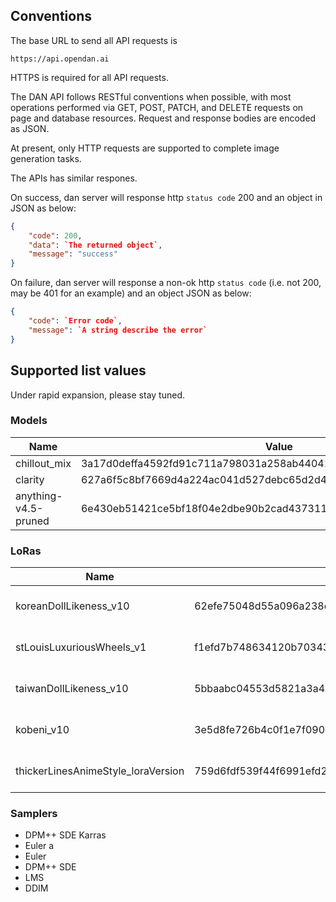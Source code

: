 ## Conventions

The base URL to send all API requests is
```
https://api.opendan.ai
```

HTTPS is required for all API requests.

The DAN API follows RESTful conventions when possible, with most operations performed via GET, POST, PATCH, and DELETE requests on page and database resources. Request and response bodies are encoded as JSON.

At present, only HTTP requests are supported to complete image generation tasks.

The APIs has similar respones.

On success, dan server will response http `status code` 200 and an object in JSON as below:

```JSON
{
    "code": 200,
    "data": `The returned object`,
    "message": "success"
}
```

On failure, dan server will response a non-ok http `status code` (i.e. not 200, may be 401 for an example) and an object JSON as below:

```JSON
{
    "code": `Error code`,
    "message": `A string describe the error`
}
```

## Supported list values
Under rapid expansion, please stay tuned.

### Models
| Name                 | Value                                                            | Ref                                                                | Download                                                                                                         |
| -------------------- | ---------------------------------------------------------------- | ------------------------------------------------------------------ | ---------------------------------------------------------------------------------------------------------------- |
| chillout_mix         | 3a17d0deffa4592fd91c711a798031a258ab44041809ade8b4591c0225ea9401 | [link to civitai](https://civitai.com/models/6424/chilloutmix)     | [download](https://huggingface.co/fiatrete/dan-used-models/resolve/main/chilloutmix_NiPrunedFp32Fix.safetensors) |
| clarity              | 627a6f5c8bf7669d4a224ac041d527debc65d2d435b16e54ead8ee2c901d1634 | [link to civitai](https://civitai.com/models/5062/clarity)         | [download](https://huggingface.co/fiatrete/dan-used-models/resolve/main/clarity.safetensors)                     |
| anything-v4.5-pruned | 6e430eb51421ce5bf18f04e2dbe90b2cad437311948be4ef8c33658a73c86b2a | [link to huggingface](https://huggingface.co/andite/anything-v4.0) | [download](https://huggingface.co/fiatrete/dan-used-models/resolve/main/anything-v4.5-pruned.safetensors)        |



### LoRas

| Name                               | Value                                                            | Ref                                                                                    | Download                                                                                                                |
| ---------------------------------- | ---------------------------------------------------------------- | -------------------------------------------------------------------------------------- | ----------------------------------------------------------------------------------------------------------------------- |
| koreanDollLikeness_v10             | 62efe75048d55a096a238c6e8c4e12d61b36bf59e388a90589335f750923954c | [link to civitai](https://civitai.com/models/19356/koreandolllikenessv10)              | [download](https://huggingface.co/fiatrete/dan-used-models/resolve/main/koreandolllikeness_V10.safetensors)             |
| stLouisLuxuriousWheels_v1          | f1efd7b748634120b70343bc3c3b425c06c51548431a1264a2fcb5368352349f | [link to civitai](https://civitai.com/models/6669/st-louis-luxurious-wheels-azur-lane) | [download](https://huggingface.co/fiatrete/dan-used-models/resolve/main/stLouisLuxuriousWheels_v1.safetensors)          |
| taiwanDollLikeness_v10             | 5bbaabc04553d5821a3a45e4de5a02b2e66ecb00da677dd8ae862efd8ba59050 | [link to civitai](https://civitai.com/models/17497/taiwan-doll-likeness)               | [download](https://huggingface.co/fiatrete/dan-used-models/resolve/main/taiwanDollLikeness_v10.safetensors)             |
| kobeni_v10                         | 3e5d8fe726b4c0f1e7f0905f32ea3d1c9ce89a54028209e8179d64d323048dac | [link to civitai](https://civitai.com/models/6679/kobeni)                              | [download](https://huggingface.co/fiatrete/dan-used-models/resolve/main/kobeni_v10.safetensors)                         |
| thickerLinesAnimeStyle_loraVersion | 759d6fdf539f44f6991efd27ef1767c7779ac8884defc71dd909e5808b5ea74b | [link to civitai](https://civitai.com/models/13910/thicker-lines-anime-style-lora-mix) | [download](https://huggingface.co/fiatrete/dan-used-models/resolve/main/thickerLinesAnimeStyle_loraVersion.safetensors) |



### Samplers
- DPM++ SDE Karras
- Euler a
- Euler
- DPM++ SDE
- LMS
- DDIM